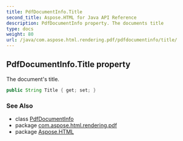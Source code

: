 ```yaml
---
title: PdfDocumentInfo.Title
second_title: Aspose.HTML for Java API Reference
description: PdfDocumentInfo property. The documents title
type: docs
weight: 80
url: /java/com.aspose.html.rendering.pdf/pdfdocumentinfo/title/
---
```

## PdfDocumentInfo.Title property

The document's title.

```java
public String Title { get; set; }
```

### See Also

* class [PdfDocumentInfo](../)
* package [com.aspose.html.rendering.pdf](../../pdfdocumentinfo/)
* package [Aspose.HTML](../../../)
